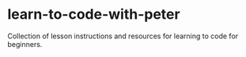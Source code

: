 # learn-to-code-with-peter
Collection of lesson instructions and resources for learning to code for beginners.
